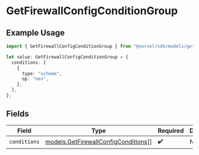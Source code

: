 # GetFirewallConfigConditionGroup

## Example Usage

```typescript
import { GetFirewallConfigConditionGroup } from "@vercel/sdk/models/getfirewallconfigop.js";

let value: GetFirewallConfigConditionGroup = {
  conditions: [
    {
      type: "scheme",
      op: "nex",
    },
  ],
};
```

## Fields

| Field                                                                            | Type                                                                             | Required                                                                         | Description                                                                      |
| -------------------------------------------------------------------------------- | -------------------------------------------------------------------------------- | -------------------------------------------------------------------------------- | -------------------------------------------------------------------------------- |
| `conditions`                                                                     | [models.GetFirewallConfigConditions](../models/getfirewallconfigconditions.md)[] | :heavy_check_mark:                                                               | N/A                                                                              |